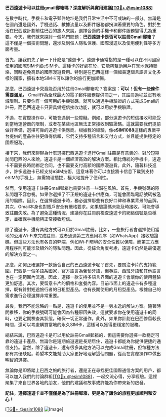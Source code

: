 **巴西遠遊卡可以註冊gmail郵箱嗎？深度解析與實用建議[[TG💪+ @esim1088](https://t.me/s/esim1088)]**

在數字時代，手機卡和電子郵件地址是我們日常生活中不可或缺的一部分。無論是在國內還是國外，手機通話、數據流量以及郵件服務都扮演著重要的角色。對於生活在巴西或計劃前往巴西的旅人來說，選擇合適的手機卡和郵件服務變得尤為重要。今天，我們就來探討一個熱門問題：**巴西遠遊卡是否可以註冊Gmail郵箱？** 這不僅是一個技術問題，還涉及到個人隱私保護、國際漫遊以及使用便利性等多方面考量。

首先，讓我們先了解一下什麼是“遠遊卡”。遠遊卡通常指的是一種可以在不同國家使用的國際SIM卡或eSIM卡。這種卡的好處在於，它能夠幫助用戶在異地保持聯絡，同時避免高昂的國際漫遊費用。特別是在巴西這樣一個幅員遼闊且語言文化多樣的國家，擁有本地SIM卡可以讓你的旅行更加順暢。

那麼，巴西遠遊卡究竟能否用於註冊Gmail郵箱呢？答案是：**可以！但有一些條件需要滿足。** Gmail作為全球最大的電子郵件服務提供商之一，其註冊過程並沒有地域限制。只要你有一個可用的手機號碼，就可以通過手機驗證的方式完成Gmail的註冊。而巴西遠遊卡只要具備短信接收功能，就可以用於手機驗證。

不過，在實際操作中，可能會遇到一些障礙。例如，部分遠遊卡的短信接收可能受到當地運營商的限制，或者在某些地區無法正常接收到驗證碼。這就需要我們提前做好準備，選擇可靠的遠遊卡供應商。根據我的經驗，像**eSIM1088**這樣的專業平台提供的產品往往更值得信賴，它們支持多種語言和支付方式，並且能提供穩定的國際服務。

接下來，我們來聊聊為什麼選擇巴西遠遊卡進行Gmail註冊是有意義的。對於短期訪問巴西的人來說，遠遊卡是一個經濟高效的解決方案。相比傳統的手機卡，遠遊卡不需要長時間綁定合同，也不需要支付高額的國際漫遊費。此外，隨著科技進步，許多遠遊卡已經支持eSIM技術，這意味著你可以直接將卡信息下載到支持eSIM的手機上，無需物理插拔，極大地提升了便利性。

然而，使用遠遊卡註冊Gmail郵箱也需要注意一些潛在風險。首先，手機號碼的隱私問題不容忽視。如果你選擇了不正規的遠遊卡供應商，可能會面臨電話號碼被濫用的風險。因此，在選擇遠遊卡時，務必選擇那些有良好口碑和專業背景的品牌。其次，Gmail本身也對賬戶安全有嚴格要求。如果驗證碼未能及時接收，可能會導致註冊失敗。為了避免這種情況，建議你在註冊前檢查遠遊卡的網絡信號是否穩定，並確保手機能夠正常接收短信。

除了遠遊卡，還有其他方式可以用於Gmail註冊。比如，一些旅行者會選擇使用當地的公用Wi-Fi來完成註冊，或者通過第三方應用程序（如WhatsApp）接收驗證碼。但這些方法也有各自的弊端，例如Wi-Fi環境的安全性難以保障，而第三方應用程序則可能涉及額外的隱私問題。因此，從綜合角度考慮，遠遊卡仍然是最優選的解決方案之一。

那麼，如何正確選擇一款適合自己的巴西遠遊卡呢？首先，要關注卡片的支持範圍。巴西是一個多語系國家，官方語言為葡萄牙語，但英語、西班牙語和其他語言也在一定範圍內流通。因此，選擇一款支持多語言界面的遠遊卡會讓你的使用體驗更加舒適。其次，要留意卡片的價格和套餐內容。目前市面上的遠遊卡有多種選擇，既有針對短途旅行者的日租型產品，也有長期使用的月租型產品。根據自己的需求進行合理選擇非常重要。

最後，我們不能忽略的一點是，遠遊卡的使用並不是一勞永逸的解決方案。隨著時間推移，你的手機號碼可能會因為各種原因失效，這就要求你在使用遠遊卡的同時，也要定期檢查其狀態，確保一切正常運作。此外，如果你計劃在巴西停留較長時間，還可以考慮購買當地的永久SIM卡，這樣可以獲得更穩定的服務。

總結來說，巴西遠遊卡是可以用於註冊Gmail郵箱的，但這需要你選擇一款穩定可靠的遠遊卡產品。無論你是短期旅遊還是長期居住，遠遊卡都能為你提供便捷的通信支持。當然，除了遠遊卡，還有很多其他方法可以完成Gmail註冊，但每種方法都有其優缺點。希望本文能幫助大家更好地理解這個問題，從而在實際操作中做出明智的選擇。

無論你是即將踏上巴西之旅的旅行者，還是正在尋找更佳國際通信方案的用戶，都可以加入我們的討論群組[[TG💪+ @esim1088](https://t.me/s/esim1088)]，一起交流心得，分享經驗。這裡聚集了來自世界各地的朋友，他們的建議和故事或許能為你帶來新的啟發。

**記住，選擇遠遊卡並不僅僅是為了註冊郵箱，更是為了讓你的旅程更加順利和安心！** 

[[TG💪+ @esim1088](https://t.me/s/esim1088) ![Image](https://i.postimg.cc/4NQfJmqS/Snipaste-2025-05-13-00-14-12.png)]